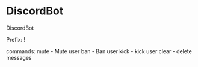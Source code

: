 # DiscordBot
 DiscordBot

Prefix:
!

commands:
mute - Mute user
ban - Ban user
kick - kick user
clear - delete messages